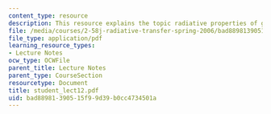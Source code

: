 ```yaml
---
content_type: resource
description: This resource explains the topic radiative properties of gases.
file: /media/courses/2-58j-radiative-transfer-spring-2006/bad88981390515f99d39b0cc4734501a_student_lect12.pdf
file_type: application/pdf
learning_resource_types:
- Lecture Notes
ocw_type: OCWFile
parent_title: Lecture Notes
parent_type: CourseSection
resourcetype: Document
title: student_lect12.pdf
uid: bad88981-3905-15f9-9d39-b0cc4734501a
---
```

